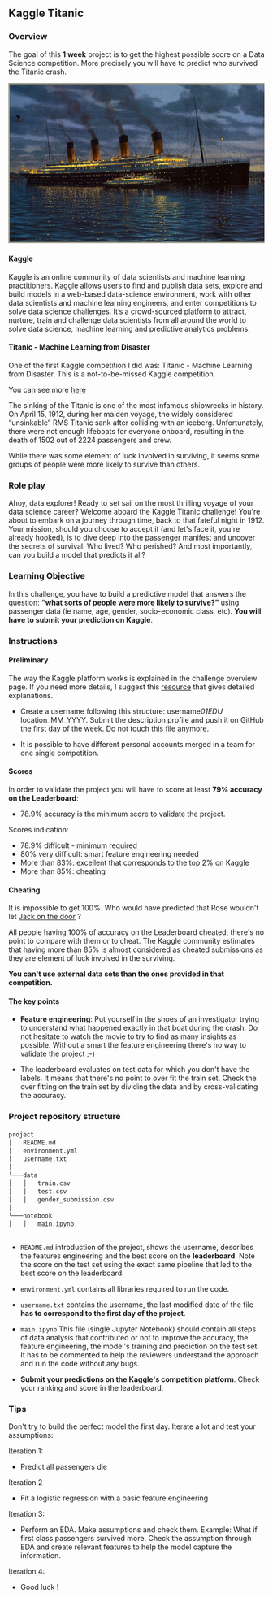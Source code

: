 ## Kaggle Titanic

### Overview

The goal of this **1 week** project is to get the highest possible score on a Data Science competition. More precisely you will have to predict who survived the Titanic crash.

![alt text][titanic]

[titanic]: titanic.jpg "Titanic"

#### Kaggle

Kaggle is an online community of data scientists and machine learning practitioners. Kaggle allows users to find and publish data sets, explore and build models in a web-based data-science environment, work with other data scientists and machine learning engineers, and enter competitions to solve data science challenges. It’s a crowd-sourced platform to attract, nurture, train and challenge data scientists from all around the world to solve data science, machine learning and predictive analytics problems.

#### Titanic - Machine Learning from Disaster

One of the first Kaggle competition I did was: Titanic - Machine Learning from Disaster. This is a not-to-be-missed Kaggle competition.

You can see more [here](https://www.kaggle.com/c/titanic)

The sinking of the Titanic is one of the most infamous shipwrecks in history. On April 15, 1912, during her maiden voyage, the widely considered “unsinkable” RMS Titanic sank after colliding with an iceberg. Unfortunately, there were not enough lifeboats for everyone onboard, resulting in the death of 1502 out of 2224 passengers and crew.

While there was some element of luck involved in surviving, it seems some groups of people were more likely to survive than others.

### Role play

Ahoy, data explorer! Ready to set sail on the most thrilling voyage of your data science career? Welcome aboard the Kaggle Titanic challenge! You're about to embark on a journey through time, back to that fateful night in 1912.
Your mission, should you choose to accept it (and let's face it, you're already hooked), is to dive deep into the passenger manifest and uncover the secrets of survival. Who lived? Who perished? And most importantly, can you build a model that predicts it all?

### Learning Objective

In this challenge, you have to build a predictive model that answers the question: **“what sorts of people were more likely to survive?”** using passenger data (ie name, age, gender, socio-economic class, etc). **You will have to submit your prediction on Kaggle**.

### Instructions

#### Preliminary

The way the Kaggle platform works is explained in the challenge overview page. If you need more details, I suggest this [resource](https://www.kaggle.com/code/alexisbcook/getting-started-with-kaggle) that gives detailed explanations.

- Create a username following this structure: username*01EDU* location_MM_YYYY. Submit the description profile and push it on GitHub the first day of the week. Do not touch this file anymore.

- It is possible to have different personal accounts merged in a team for one single competition.

#### Scores

In order to validate the project you will have to score at least **79% accuracy on the Leaderboard**:

- 78.9% accuracy is the minimum score to validate the project.

Scores indication:

- 78.9% difficult - minimum required
- 80% very difficult: smart feature engineering needed
- More than 83%: excellent that corresponds to the top 2% on Kaggle
- More than 85%: cheating

#### Cheating

It is impossible to get 100%. Who would have predicted that Rose wouldn't let [Jack on the door](https://www.reddit.com/r/titanic/comments/14i0v5j/for_all_the_newbies_proof_its_not_a_door/?rdt=35268) ?

All people having 100% of accuracy on the Leaderboard cheated, there's no point to compare with them or to cheat. The Kaggle community estimates that having more than 85% is almost considered as cheated submissions as they are element of luck involved in the surviving.

**You can't use external data sets than the ones provided in that competition.**

#### The key points

- **Feature engineering**:
  Put yourself in the shoes of an investigator trying to understand what happened exactly in that boat during the crash. Do not hesitate to watch the movie to try to find as many insights as possible. Without a smart the feature engineering there's no way to validate the project ;-)

- The leaderboard evaluates on test data for which you don't have the labels. It means that there's no point to over fit the train set. Check the over fitting on the train set by dividing the data and by cross-validating the accuracy.

### Project repository structure

```console
project
│   README.md
│   environment.yml
│   username.txt
│
└───data
│   │   train.csv
│   |   test.csv
|   |   gender_submission.csv
│
└───notebook
│   │   main.ipynb


```

- `README.md` introduction of the project, shows the username, describes the features engineering and the best score on the **leaderboard**. Note the score on the test set using the exact same pipeline that led to the best score on the leaderboard.

- `environment.yml` contains all libraries required to run the code.

- `username.txt` contains the username, the last modified date of the file **has to correspond to the first day of the project**.

- `main.ipynb` This file (single Jupyter Notebook) should contain all steps of data analysis that contributed or not to improve the accuracy, the feature engineering, the model's training and prediction on the test set. It has to be commented to help the reviewers understand the approach and run the code without any bugs.
- **Submit your predictions on the Kaggle's competition platform**. Check your ranking and score in the leaderboard.

### Tips

Don't try to build the perfect model the first day. Iterate a lot and test your assumptions:

Iteration 1:

- Predict all passengers die

Iteration 2

- Fit a logistic regression with a basic feature engineering

Iteration 3:

- Perform an EDA. Make assumptions and check them. Example: What if first class passengers survived more. Check the assumption through EDA and create relevant features to help the model capture the information.

Iteration 4:

- Good luck !
